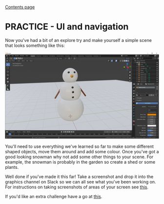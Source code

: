 [Contents page](../graphics.md)

# PRACTICE - UI and navigation

Now you've had a bit of an explore try and make yourself a simple scene that looks something like this:

![alt text](images/snowman.png)

You'll need to use everything we've learned so far to make some different shaped objects, move them around and add some colour.  Once you've got a good looking snowman why not add some other things to your scene.  For example, the snowman is probably in the garden so create a shed or some plants.

Well done if you've made it this far!  Take a screenshot and drop it into the graphics channel on Slack so we can all see what you've been working on.  For instructions on taking screenshots of areas of your screen see [this](../screenshot.md).

If you'd like an extra challenge have a go at [this](challenge.md).
